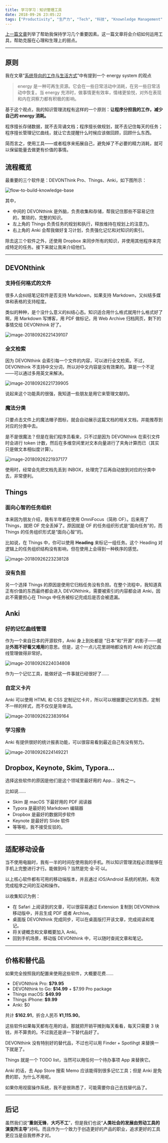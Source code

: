 ```yaml
---
title: 学习学习：知识管理工具
date: 2018-09-26 23:05:22
tags: ["Productivity", "生产力", "Tech", "科技", "Knownledge Management", "知识管理"]
---
```


[上一篇文章](https://gitpress.io/@lyric/learn-to-learn/)列举了帮助我保持学习几个重要因素。这一篇文章将会介绍如何运用工具，帮助克服在心理和生理上的弱点。

<!-- more -->

---

## 原则

我在文章“[系统导向的工作与生活方式](//lyric.im/how-to-fail-at-almost-everything-and-still-win-big/)”中有提到一个 energy system 的观点

> energy 是一种可再生资源。它会在一些日常活动中消耗，在另一些日常活动中恢复。当 energy 充沛时，做事情更有效率，情绪更愉悦，对外在表现和内在洞察力都有积极的影响。

基于这个观点，我的知识管理流程有这样的一个原则：**让程序分担我的工作，减少自己的 energy 消耗。**

程序擅长存储数据，就不去背诵文档；程序擅长做规划，就不去记住每天的任务；程序擅长管理记忆曲线，就让它去提醒什么时候应该做回顾，回顾什么东西。

简而言之，使用工具——或者程序来拓展自己，避免掉了不必要的精力消耗，就可以保留能量去做更有价值的事情。

## 流程概览

最重要的三个软件是：DEVONThink Pro、Things、Anki，如下图所示：

![flow-to-build-knowledge-base](https://gitpress.io/@lyric/learn-to-learn-tools/flow-to-build-knowledge-base.png)

其中，

- 中间的 DEVONthink 是外脑，负责收集和存储，帮我记住那些不容易记住的，繁琐的，完整的知识。
- 左上角的 Things 负责任务的规划和执行，释放维持在规划上的注意力。
- 右上角的 Anki 会帮我做好复习计划，负责强化记忆和对知识的索引。

除去这三个软件之外，还使用 Dropbox 来同步所有的知识，并使用其他程序来完成特定的任务。接下来就让我来介绍他们。

---

## DEVONthink

### **支持任何格式的文件**

很多人会纠结笔记软件是否支持 Markdown，如果支持 Markdown，又纠结多媒体和表格的支持程度。

类似的种种，是个没什么意义的纠结心态。知识适合用什么格式就用什么格式好了啊，用 Markdown 写博客，用 PDF 做标记，用 Web Archive 归档网页，剩下的事情交给 DEVONthink 好了。

![image-20180926221439107](https://gitpress.io/@lyric/learn-to-learn-tools/devonthink-overview.png)

### **全文检索**

因为 DEVONthink 会索引每一个文件的内容，可以进行全文检索。不过，DEVONthink 不支持中文分词，所以对中文内容是没有效果的。算是一个不足——可以通过多用英文来解决。

![image-20180926221739905](https://gitpress.io/@lyric/learn-to-learn-tools/devonthink-search.png)

说起来这个功能真的很强，我知道一些朋友是用它来管理文献的。

### **魔法分类**

只要点击文件上的魔法帽子图标，就会自动展示这篇文档的相关文档，并能推荐到对应的分类中去。

是不是很魔法？但是在我们程序员看来，只不过是因为 DEVONthink 在索引文件时会进行 token 计数，然后在多维空间里对文本向量进行了夹角计算而已（其实只是做文本相似度计算）。

![image-20180926221937177](https://gitpress.io/@lyric/learn-to-learn-tools/devonthink-magic.png)

使用时，经常会先把文档先丢到 INBOX，处理完了后再自动放到对应的分类中去，非常便利。

## Things

### 面向心智的任务组织

本来因为朋友介绍，我有半年都在使用 OmniFocus（简称 OF）。后来用了 Things，就把 OF 完全丢掉了。原因就是 OF 的任务组织形式是“面向任务”的，而Things 的任务组织形式是“面向心智”的。

比如说，在 Things 中，你可以使用 **Heading** 来标记一组任务。这个 Heading 对逻辑上的任务组织结构没有影响，但在使用上会得到一种秩序的感觉。

![image-20180926223238128](https://gitpress.io/@lyric/learn-to-learn-tools/things-heading.png)

### 没有负担

另一个选择 Things 的原因是使用它归档任务没有负担。在整个流程中，我知道真正有价值的东西最终都会进入 DEVONthink，需要被索引的内容都会进 Anki，因此不需要担心在 Things 中任务被标记完成后是否会被遗漏。

## Anki

### 好的记忆曲线管理

作为一个来自日本的开源软件，Anki 身上到处都是 “日本”和“开源” 的影子——就是**外观不好看又难用**的意思。但是，这个一点儿花里胡哨都没有的 Anki 的记忆曲线管理做得非常好。

![image-20180926224034808](https://gitpress.io/@lyric/learn-to-learn-tools/anki-main-view.png)

作为一个记忆工具，能做好这一件事就已经很好了……

### 自定义卡片

Anki 可以使用 HTML 和 CSS 定制记忆卡片，所以可以根据要记忆的东西，定制不一样的样式，而不仅仅是背单词。

![image-20180926223839164](https://gitpress.io/@lyric/learn-to-learn-tools/anki-word-view.png)

### 学习报告

Anki 有提供很好的统计报表功能，可以很容易看到最近自己有没有努力。

![image-20180926224149221](https://gitpress.io/@lyric/learn-to-learn-tools/anki-report-view.png)

## Dropbox, Keynote, Skim, Typora...

选择这些软件的原因是他们是这个领域里最好用的 App... 没有之一。

比如说……

- Skim 是 macOS 下最好用的 PDF 阅读器
- Typora 是最好的 Markdown 编辑器
- Dropbox 是最好的数据同步软件
- Keynote 是最好的 Slide 软件
- 等等啦，我不接受反驳的。

---

## 适配移动设备

当不使用电脑时，我有一半的时间在使用我的手机。所以知识管理流程必须能够在手机上完整进行才行。能做到吗？当然是完·全·可·以。

以上核心软件都有可用的移动端版本，并且通过 iOS/Android 系统的机制，有效完成程序之间的互动和操作。

以收集知识为例：

- 在 Safari 上阅读到的文章，可以很容易通过 Extension 复制到 DEVONthink 移动版中，并且生成 PDF 或者 Archive。
- 桌面版 DEVONthink 完成同步，可以在桌面版打开该文章，完成阅读和笔记。
- 将关键概念和文章概要加入 Anki。
- 回到手机场景，移动版 DEVONthink 中，可以随时查阅文章和笔记。

---

## 价格和替代品

如果完全按照我的配置来使用这些软件，大概要花费……

- DEVONthink Pro: **$79.95**
- DEVONthink to Go: **$14.99** + $7.99 Pro package
- Things macOS: **$49.99**
- Things iPhone: **$9.99**
- Anki: $0

共计 **$162.91**，折合人民币 **¥1,115.90**。

这些软件如果每天都有在用的话，那就把开销平摊到每天看看，每天只需要 3 块钱，并不算贵的。不过我还是讲一下替代品好了。

DEVONthink 没有特别好的替代品，不过也可以用 Finder + Spotlihgt 来替换一下就是了。

Things 就是一个 TODO list，当然可以用任何一个待办事项 App 来替换它。

Anki 的话，去 App Store 搜索 Memo 应该能得到很多记忆工具；但是 Anki 是免费的耶，为什么不用呢。

如果你用视窗操作系统，我不是很熟悉了，可能需要你自己去找替代品了。

---

## 后记

虽然我们说“**重剑无锋**，**大巧不工**”，但是我们也说“**人类社会的发展由劳动工具的演变所主导**”对吗。而且作为一个致力于创造更好的产品的职业，追求更好的工具更应当是自我修养才对。